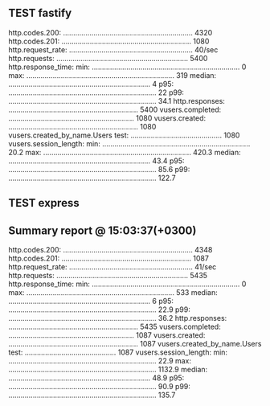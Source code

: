 ## TEST fastify

http.codes.200: ................................................................ 4320
http.codes.201: ................................................................ 1080
http.request_rate: ............................................................. 40/sec
http.requests: ................................................................. 5400
http.response_time:
min: ......................................................................... 0
max: ......................................................................... 319
median: ...................................................................... 4
p95: ......................................................................... 22
p99: ......................................................................... 34.1
http.responses: ................................................................ 5400
vusers.completed: .............................................................. 1080
vusers.created: ................................................................ 1080
vusers.created_by_name.Users test: ............................................. 1080
vusers.session_length:
min: ......................................................................... 20.2
max: ......................................................................... 420.3
median: ...................................................................... 43.4
p95: ......................................................................... 85.6
p99: ......................................................................... 122.7

## TEST express

## Summary report @ 15:03:37(+0300)

http.codes.200: ................................................................ 4348
http.codes.201: ................................................................ 1087
http.request_rate: ............................................................. 41/sec
http.requests: ................................................................. 5435
http.response_time:
min: ......................................................................... 0
max: ......................................................................... 533
median: ...................................................................... 6
p95: ......................................................................... 22.9
p99: ......................................................................... 36.2
http.responses: ................................................................ 5435
vusers.completed: .............................................................. 1087
vusers.created: ................................................................ 1087
vusers.created_by_name.Users test: ............................................. 1087
vusers.session_length:
min: ......................................................................... 22.9
max: ......................................................................... 1132.9
median: ...................................................................... 48.9
p95: ......................................................................... 90.9
p99: ......................................................................... 135.7
